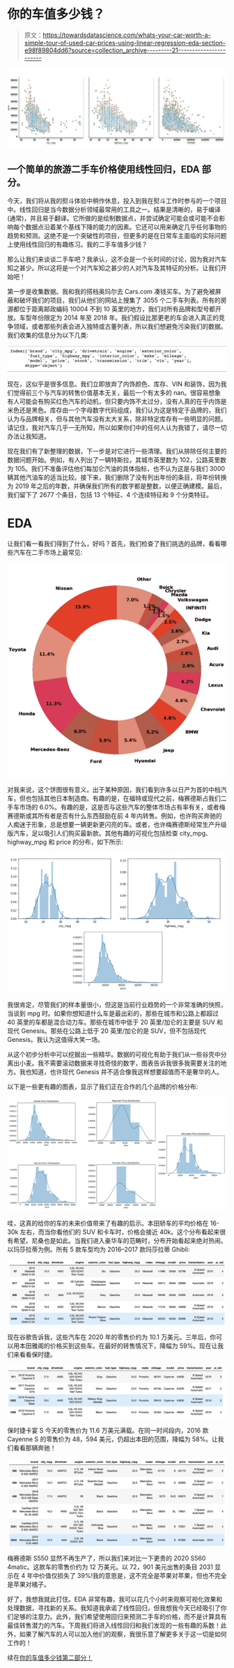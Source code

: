 # 你的车值多少钱？

> 原文：<https://towardsdatascience.com/whats-your-car-worth-a-simple-tour-of-used-car-prices-using-linear-regression-eda-section-e98f89804dd6?source=collection_archive---------21----------------------->

![](img/0e55e7986e7199208879cb6dc648aa92.png)

## 一个简单的旅游二手车价格使用线性回归，EDA 部分。

今天，我们将从我的熨斗体验中稍作休息，投入到我在熨斗工作时参与的一个项目中。线性回归是当今数据分析领域最常用的工具之一。结果是清晰的，易于编译(通常)，并且易于翻译。它所做的是绘制数据点，并尝试确定可能会或可能不会影响每个数据点沿着某个基线下降的能力的因素。它还可以用来确定几乎任何事物的趋势和预测。这绝不是一个突破性的项目，但更多的是在日常车主面临的实际问题上使用线性回归的有趣练习。我的二手车值多少钱？

那么让我们来谈谈二手车吧？我承认，这不会是一个长时间的讨论，因为我对汽车知之甚少。所以这将是一个对汽车知之甚少的人对汽车及其特征的分析。让我们开始吧！

第一步是收集数据。我和我的搭档奥玛尔去 Cars.com 凑钱买车。为了避免被屏蔽和破坏我们的项目，我们从他们的网站上搜集了 3055 个二手车列表。所有的房源都位于距离邮政编码 10004 不到 10 英里的地方，我们对所有品牌和型号都开放。车型年份限定为 2014 年至 2018 年。我们假设比那更老的车会进入真正的竞争领域，或者那些列表会进入独特或古董列表，所以我们想避免污染我们的数据。我们收集的信息分为以下几类:

![](img/15124d9598344684fea1ffd3606aee42.png)

现在，这似乎是很多信息。我们立即放弃了内饰颜色、库存、VIN 和装饰，因为我们觉得前三个与汽车的转售价值基本无关，最后一个有太多的 nan。很容易想象有人可能会有购买红色汽车的动机，但只要内饰不太过分，没有人真的在乎内饰是米色还是黑色。库存由一个字母数字代码组成，我们认为这是特定于品牌的，我们认为与品牌相关，但与其他汽车没有太大关系，除非特定库存有一些明显的问题。请记住，我对汽车几乎一无所知，所以如果你们中的任何人认为我错了，请尽一切办法让我知道。

现在我们有了新整理的数据，下一步是对它进行一些清理。我们从排除任何主要的数据问题开始。例如，有人列出了一辆特斯拉，其城市英里数为 102，公路英里数为 105。我们不准备评估他们每加仑汽油的具体指标，也不认为这是与我们 3000 辆其他汽油车的适当比较。接下来，我们删除了没有列出年份的条目，将年份转换为 2019 年之后的年数，并确保我们所有的数字都是整数，以便正确建模。最后，我们留下了 2677 个条目，包括 13 个特征、4 个连续特征和 9 个分类特征。

# EDA

让我们看一看我们得到了什么，好吗？首先，我们检查了我们挑选的品牌，看看哪些汽车在二手市场上最常见:

![](img/6e335842730c10342cf33d267dac6d51.png)

对我来说，这个饼图很有意义。出于某种原因，我们看到许多以日产为首的中档汽车，但也包括其他日本制造商。有趣的是，在福特或现代之前，梅赛德斯占我们二手车市场的 6.0%。有趣的是，这是否与这些汽车的整体市场占有率有关，或者梅赛德斯或其所有者是否有什么东西鼓励在前 4 年内转售。例如，也许购买奔驰的人痴迷于形象，总是想要一辆更新更闪亮的车。或者，也许梅赛德斯经常生产升级版汽车，足以吸引人们购买最新款。其他有趣的可视化包括检查 city_mpg、highway_mpg 和 price 的分布，如下所示:

![](img/1bcf16f095e3325d222ff8cdd6d4c837.png)

我很肯定，尽管我们的样本量很小，但这是当前行业趋势的一个非常准确的快照，当谈到 mpg 时。如果你想知道什么车是最出彩的，那些在城市和公路上都超过 40 英里的车都是混合动力车。那些在城市中低于 20 英里/加仑的主要是 SUV 和现代 Genesis。那些在公路上低于 20 英里/加仑的是 SUV，但不包括现代 Genesis。我认为这值得大笑一场。

从这个初步分析中可以挖掘出一些精华。数据的可视化有助于我们从一些谷壳中分离出小麦。我不需要滚动数据来寻找奇怪的数字，图表告诉我很多我需要关注的地方。我也知道，也许现代 Genesis 并不适合像我这样想要超值而不是奢华的人。

以下是一些更有趣的图表，显示了我们正在合作的几个品牌的价格分布:

![](img/2d1a3a5e0fb344c535bbcaa008aafa94.png)

哇，这真的给你的车的未来价值带来了有趣的启示。本田轿车的平均价格在 16-30k 左右，而当你看他们的 SUV 和卡车时，价格会接近 40k。这个分布看起来很有希望。尼桑也是如此。当我们进入豪华车的范畴时，分布开始看起来绝对热闹。以玛莎拉蒂为例。所有 5 款车型均为 2016–2017 款玛莎拉蒂 Ghibli:

![](img/09aa44f6410a20fef0a299c9f9cfaae8.png)

现在谷歌告诉我，这些汽车在 2020 年的零售价约为 10.1 万美元。三年后，你可以用本田雅阁的价格买到这些车。在最好的转售情况下，降幅为 59%。现在让我们来看看保时捷。

![](img/9d31a0d9c807bd6ebd667e3d62a5a374.png)

保时捷卡宴 S 今天的零售价为 11.6 万美元满载。在同一时间段内，2016 款 Cayenne S 的零售价为 48，594 美元，仍超出本田的范围，降幅为 58%。让我们看看那辆奔驰！

![](img/5b4a67b52da354423815945313698f92.png)

梅赛德斯 S550 显然不再生产了，所以我们来对比一下更贵的 2020 S560 4matic。这款车的零售价约为 12 万美元。以 72，901 美元出售的条目 2031 显示在 4 年中价值仅损失了 39%!我的意思是，这不完全是苹果对苹果，但也不完全是苹果对橘子。

好了，我想我就此打住。EDA 非常有趣，我可以花几个小时来观察可视化效果和处理数据，寻找新的关系。我知道我承诺了线性回归，但我想我今天已经吸引了你们足够的注意力。此外，我们希望使用回归来预测二手车的价格，而不是计算具有最佳转售潜力的汽车。下周我们将进入线性回归和我们发现的一些有趣的系数！此外，如果了解汽车的人可以加入他们的观察，我很乐意了解更多关于这一切是如何工作的！

续在[你的车值多少钱第二部分！](/whats-your-car-worth-part-2-ee0500d5c997)